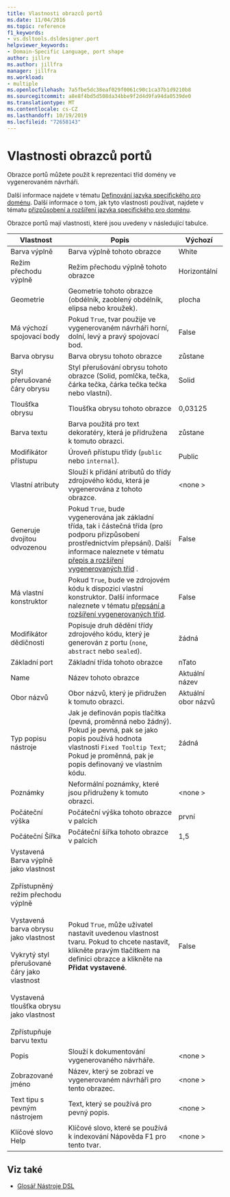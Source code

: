 ```yaml
---
title: Vlastnosti obrazců portů
ms.date: 11/04/2016
ms.topic: reference
f1_keywords:
- vs.dsltools.dsldesigner.port
helpviewer_keywords:
- Domain-Specific Language, port shape
author: jillre
ms.author: jillfra
manager: jillfra
ms.workload:
- multiple
ms.openlocfilehash: 7a5fbe5dc38eaf029f0061c90c1ca37b1d9210b8
ms.sourcegitcommit: a8e8f4bd5d508da34bbe9f2d4d9fa94da0539de0
ms.translationtype: MT
ms.contentlocale: cs-CZ
ms.lasthandoff: 10/19/2019
ms.locfileid: "72658143"
---
```

# <a name="properties-of-port-shapes"></a>Vlastnosti obrazců portů
Obrazce portů můžete použít k reprezentaci tříd domény ve vygenerovaném návrháři.

 Další informace najdete v tématu [Definování jazyka specifického pro doménu](../modeling/how-to-define-a-domain-specific-language.md). Další informace o tom, jak tyto vlastnosti používat, najdete v tématu [přizpůsobení a rozšíření jazyka specifického pro doménu](../modeling/customizing-and-extending-a-domain-specific-language.md).

 Obrazce portů mají vlastnosti, které jsou uvedeny v následující tabulce.

|Vlastnost|Popis|Výchozí|
|-|-|-|
|Barva výplně|Barva výplně tohoto obrazce|White|
|Režim přechodu výplně|Režim přechodu výplně tohoto obrazce|Horizontální|
|Geometrie|Geometrie tohoto obrazce (obdélník, zaoblený obdélník, elipsa nebo kroužek).|plocha|
|Má výchozí spojovací body|Pokud `True`, tvar použije ve vygenerovaném návrháři horní, dolní, levý a pravý spojovací bod.|False|
|Barva obrysu|Barva obrysu tohoto obrazce|zůstane|
|Styl přerušované čáry obrysu|Styl přerušování obrysu tohoto obrazce (Solid, pomlčka, tečka, čárka tečka, čárka tečka tečka nebo vlastní).|Solid|
|Tloušťka obrysu|Tloušťka obrysu tohoto obrazce|0,03125|
|Barva textu|Barva použitá pro text dekoratéry, která je přidružena k tomuto obrazci.|zůstane|
|Modifikátor přístupu|Úroveň přístupu třídy (`public` nebo `internal`).|Public|
|Vlastní atributy|Slouží k přidání atributů do třídy zdrojového kódu, která je vygenerována z tohoto obrazce.|\<none >|
|Generuje dvojitou odvozenou|Pokud `True`, bude vygenerována jak základní třída, tak i částečná třída (pro podporu přizpůsobení prostřednictvím přepsání). Další informace naleznete v tématu [přepis a rozšíření vygenerovaných tříd](../modeling/overriding-and-extending-the-generated-classes.md) .|False|
|Má vlastní konstruktor|Pokud `True`, bude ve zdrojovém kódu k dispozici vlastní konstruktor. Další informace naleznete v tématu [přepsání a rozšíření vygenerovaných tříd](../modeling/overriding-and-extending-the-generated-classes.md).|False|
|Modifikátor dědičnosti|Popisuje druh dědění třídy zdrojového kódu, který je generován z portu (`none`, `abstract` nebo `sealed`).|žádná|
|Základní port|Základní třída tohoto obrazce|nTato|
|Name|Název tohoto obrazce|Aktuální název|
|Obor názvů|Obor názvů, který je přidružen k tomuto obrazci.|Aktuální obor názvů|
|Typ popisu nástroje|Jak je definován popis tlačítka (pevná, proměnná nebo žádný). Pokud je pevná, pak se jako popis používá hodnota vlastnosti `Fixed Tooltip Text`; Pokud je proměnná, pak je popis definovaný ve vlastním kódu.|žádná|
|Poznámky|Neformální poznámky, které jsou přidruženy k tomuto obrazci.|\<none >|
|Počáteční výška|Počáteční výška tohoto obrazce v palcích|první|
|Počáteční Šířka|Počáteční šířka tohoto obrazce v palcích|1,5|
|Vystavená Barva výplně jako vlastnost<br /><br /> Zpřístupněný režim přechodu výplně<br /><br /> Vystavená barva obrysu jako vlastnost<br /><br /> Vykrytý styl přerušované čáry jako vlastnost<br /><br /> Vystavená tloušťka obrysu jako vlastnost<br /><br /> Zpřístupňuje barvu textu|Pokud `True`, může uživatel nastavit uvedenou vlastnost tvaru. Pokud to chcete nastavit, klikněte pravým tlačítkem na definici obrazce a klikněte na **Přidat vystavené**.|False|
|Popis|Slouží k dokumentování vygenerovaného návrháře.|\<none >|
|Zobrazované jméno|Název, který se zobrazí ve vygenerovaném návrháři pro tento obrazec.|\<none >|
|Text tipu s pevným nástrojem|Text, který se používá pro pevný popis.|\<none >|
|Klíčové slovo Help|Klíčové slovo, které se používá k indexování Nápověda F1 pro tento tvar.|\<none >|

## <a name="see-also"></a>Viz také

- [Glosář Nástroje DSL](https://msdn.microsoft.com/ca5e84cb-a315-465c-be24-76aa3df276aa)